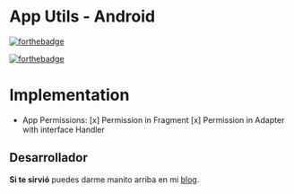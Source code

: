 # App Utils - Android
[![forthebadge](https://forthebadge.com/images/badges/built-by-codebabes.svg)](https://forthebadge.com)

[![forthebadge](https://forthebadge.com/images/badges/built-for-android.svg)](https://forthebadge.com)

# Implementation
- App Permissions:
[x] Permission in Fragment
[x] Permission in Adapter with interface Handler

## Desarrollador
**Si te sirvió** puedes darme manito arriba en mi [blog](https://www.facebook.com/fahedhermoza/).